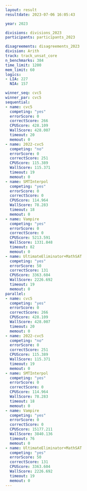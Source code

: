 ```yaml
---
layout: result
resultdate: 2023-07-06 16:05:43

year: 2023

divisions: divisions_2023
participants: participants_2023

disagreements: disagreements_2023
division: Arith
track: track_unsat_core
n_benchmarks: 384
time_limit: 1200
mem_limit: 60
logics:
- LIA: 227
  NIA: 157

winner_seq: cvc5
winner_par: cvc5
sequential:
- name: cvc5
  competing: "yes"
  errorScore: 0
  correctScore: 266
  CPUScore: 428.109
  WallScore: 428.007
  timeout: 20
  memout: 0
- name: 2022-cvc5
  competing: "no"
  errorScore: 0
  correctScore: 251
  CPUScore: 115.389
  WallScore: 115.371
  timeout: 19
  memout: 0
- name: SMTInterpol
  competing: "yes"
  errorScore: 0
  correctScore: 0
  CPUScore: 114.964
  WallScore: 78.283
  timeout: 18
  memout: 0
- name: Vampire
  competing: "yes"
  errorScore: 0
  correctScore: 0
  CPUScore: 5213.591
  WallScore: 1331.848
  timeout: 82
  memout: 0
- name: UltimateEliminator+MathSAT
  competing: "yes"
  errorScore: 50
  correctScore: 131
  CPUScore: 3363.604
  WallScore: 2226.692
  timeout: 19
  memout: 0
parallel:
- name: cvc5
  competing: "yes"
  errorScore: 0
  correctScore: 266
  CPUScore: 428.109
  WallScore: 428.007
  timeout: 20
  memout: 0
- name: 2022-cvc5
  competing: "no"
  errorScore: 0
  correctScore: 251
  CPUScore: 115.389
  WallScore: 115.371
  timeout: 19
  memout: 0
- name: SMTInterpol
  competing: "yes"
  errorScore: 0
  correctScore: 0
  CPUScore: 114.964
  WallScore: 78.283
  timeout: 18
  memout: 0
- name: Vampire
  competing: "yes"
  errorScore: 0
  correctScore: 0
  CPUScore: 15177.211
  WallScore: 3840.136
  timeout: 76
  memout: 0
- name: UltimateEliminator+MathSAT
  competing: "yes"
  errorScore: 50
  correctScore: 131
  CPUScore: 3363.604
  WallScore: 2226.692
  timeout: 19
  memout: 0
---
```

